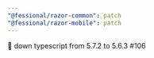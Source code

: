 ```yaml
---
"@fessional/razor-common": patch
"@fessional/razor-mobile": patch
---
```


🐛 down typescript from 5.7.2 to 5.6.3 #106
